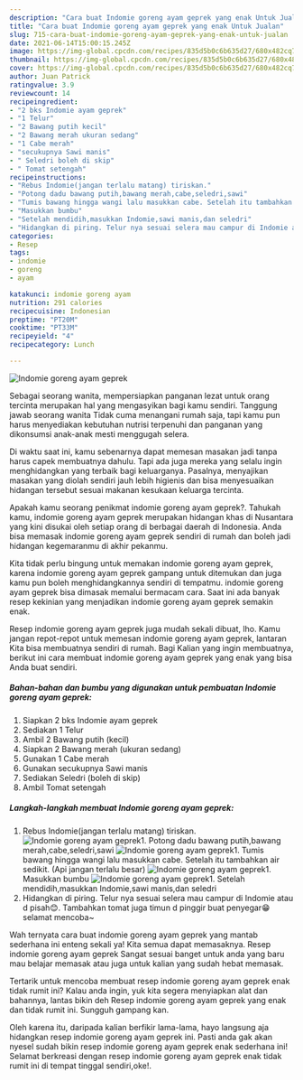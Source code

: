 ```yaml
---
description: "Cara buat Indomie goreng ayam geprek yang enak Untuk Jualan"
title: "Cara buat Indomie goreng ayam geprek yang enak Untuk Jualan"
slug: 715-cara-buat-indomie-goreng-ayam-geprek-yang-enak-untuk-jualan
date: 2021-06-14T15:00:15.245Z
image: https://img-global.cpcdn.com/recipes/835d5b0c6b635d27/680x482cq70/indomie-goreng-ayam-geprek-foto-resep-utama.jpg
thumbnail: https://img-global.cpcdn.com/recipes/835d5b0c6b635d27/680x482cq70/indomie-goreng-ayam-geprek-foto-resep-utama.jpg
cover: https://img-global.cpcdn.com/recipes/835d5b0c6b635d27/680x482cq70/indomie-goreng-ayam-geprek-foto-resep-utama.jpg
author: Juan Patrick
ratingvalue: 3.9
reviewcount: 14
recipeingredient:
- "2 bks Indomie ayam geprek"
- "1 Telur"
- "2 Bawang putih kecil"
- "2 Bawang merah ukuran sedang"
- "1 Cabe merah"
- "secukupnya Sawi manis"
- " Seledri boleh di skip"
- " Tomat setengah"
recipeinstructions:
- "Rebus Indomie(jangan terlalu matang) tiriskan."
- "Potong dadu bawang putih,bawang merah,cabe,seledri,sawi"
- "Tumis bawang hingga wangi lalu masukkan cabe. Setelah itu tambahkan air sedikit. (Api jangan terlalu besar)"
- "Masukkan bumbu"
- "Setelah mendidih,masukkan Indomie,sawi manis,dan seledri"
- "Hidangkan di piring. Telur nya sesuai selera mau campur di Indomie atau d pisah😊. Tambahkan tomat juga timun d pinggir buat penyegar😁 selamat mencoba~"
categories:
- Resep
tags:
- indomie
- goreng
- ayam

katakunci: indomie goreng ayam 
nutrition: 291 calories
recipecuisine: Indonesian
preptime: "PT20M"
cooktime: "PT33M"
recipeyield: "4"
recipecategory: Lunch

---
```



![Indomie goreng ayam geprek](https://img-global.cpcdn.com/recipes/835d5b0c6b635d27/680x482cq70/indomie-goreng-ayam-geprek-foto-resep-utama.jpg)

Sebagai seorang wanita, mempersiapkan panganan lezat untuk orang tercinta merupakan hal yang mengasyikan bagi kamu sendiri. Tanggung jawab seorang  wanita Tidak cuma menangani rumah saja, tapi kamu pun harus menyediakan kebutuhan nutrisi terpenuhi dan panganan yang dikonsumsi anak-anak mesti menggugah selera.

Di waktu  saat ini, kamu sebenarnya dapat memesan masakan jadi tanpa harus capek membuatnya dahulu. Tapi ada juga mereka yang selalu ingin menghidangkan yang terbaik bagi keluarganya. Pasalnya, menyajikan masakan yang diolah sendiri jauh lebih higienis dan bisa menyesuaikan hidangan tersebut sesuai makanan kesukaan keluarga tercinta. 



Apakah kamu seorang penikmat indomie goreng ayam geprek?. Tahukah kamu, indomie goreng ayam geprek merupakan hidangan khas di Nusantara yang kini disukai oleh setiap orang di berbagai daerah di Indonesia. Anda bisa memasak indomie goreng ayam geprek sendiri di rumah dan boleh jadi hidangan kegemaranmu di akhir pekanmu.

Kita tidak perlu bingung untuk memakan indomie goreng ayam geprek, karena indomie goreng ayam geprek gampang untuk ditemukan dan juga kamu pun boleh menghidangkannya sendiri di tempatmu. indomie goreng ayam geprek bisa dimasak memalui bermacam cara. Saat ini ada banyak resep kekinian yang menjadikan indomie goreng ayam geprek semakin enak.

Resep indomie goreng ayam geprek juga mudah sekali dibuat, lho. Kamu jangan repot-repot untuk memesan indomie goreng ayam geprek, lantaran Kita bisa membuatnya sendiri di rumah. Bagi Kalian yang ingin membuatnya, berikut ini cara membuat indomie goreng ayam geprek yang enak yang bisa Anda buat sendiri.

<!--inarticleads1-->

##### Bahan-bahan dan bumbu yang digunakan untuk pembuatan Indomie goreng ayam geprek:

1. Siapkan 2 bks Indomie ayam geprek
1. Sediakan 1 Telur
1. Ambil 2 Bawang putih (kecil)
1. Siapkan 2 Bawang merah (ukuran sedang)
1. Gunakan 1 Cabe merah
1. Gunakan secukupnya Sawi manis
1. Sediakan  Seledri (boleh di skip)
1. Ambil  Tomat setengah




<!--inarticleads2-->

##### Langkah-langkah membuat Indomie goreng ayam geprek:

1. Rebus Indomie(jangan terlalu matang) tiriskan.
<img src="https://img-global.cpcdn.com/steps/f1965ba4b5ceb80b/160x128cq70/indomie-goreng-ayam-geprek-langkah-memasak-1-foto.jpg" alt="Indomie goreng ayam geprek">1. Potong dadu bawang putih,bawang merah,cabe,seledri,sawi
<img src="https://img-global.cpcdn.com/steps/60fb0e9802f483ce/160x128cq70/indomie-goreng-ayam-geprek-langkah-memasak-2-foto.jpg" alt="Indomie goreng ayam geprek">1. Tumis bawang hingga wangi lalu masukkan cabe. Setelah itu tambahkan air sedikit. (Api jangan terlalu besar)
<img src="https://img-global.cpcdn.com/steps/e54f9b67f15d765c/160x128cq70/indomie-goreng-ayam-geprek-langkah-memasak-3-foto.jpg" alt="Indomie goreng ayam geprek">1. Masukkan bumbu
<img src="https://img-global.cpcdn.com/steps/8fc69f4e1698a475/160x128cq70/indomie-goreng-ayam-geprek-langkah-memasak-4-foto.jpg" alt="Indomie goreng ayam geprek">1. Setelah mendidih,masukkan Indomie,sawi manis,dan seledri
1. Hidangkan di piring. Telur nya sesuai selera mau campur di Indomie atau d pisah😊. Tambahkan tomat juga timun d pinggir buat penyegar😁 selamat mencoba~




Wah ternyata cara buat indomie goreng ayam geprek yang mantab sederhana ini enteng sekali ya! Kita semua dapat memasaknya. Resep indomie goreng ayam geprek Sangat sesuai banget untuk anda yang baru mau belajar memasak atau juga untuk kalian yang sudah hebat memasak.

Tertarik untuk mencoba membuat resep indomie goreng ayam geprek enak tidak rumit ini? Kalau anda ingin, yuk kita segera menyiapkan alat dan bahannya, lantas bikin deh Resep indomie goreng ayam geprek yang enak dan tidak rumit ini. Sungguh gampang kan. 

Oleh karena itu, daripada kalian berfikir lama-lama, hayo langsung aja hidangkan resep indomie goreng ayam geprek ini. Pasti anda gak akan nyesel sudah bikin resep indomie goreng ayam geprek enak sederhana ini! Selamat berkreasi dengan resep indomie goreng ayam geprek enak tidak rumit ini di tempat tinggal sendiri,oke!.


